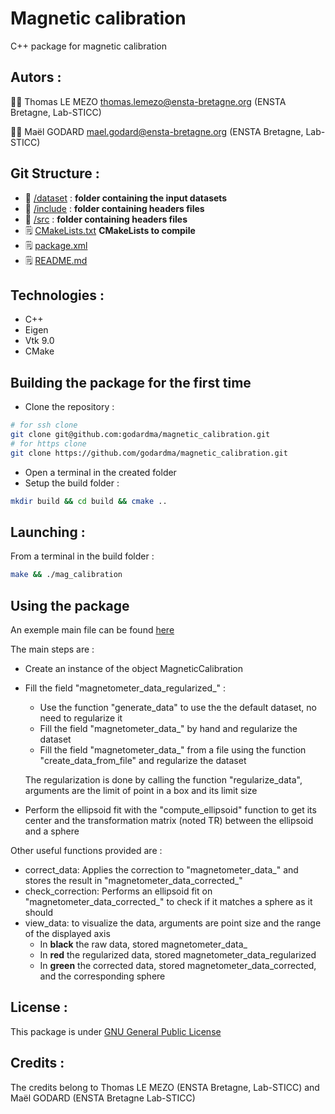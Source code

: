 # Magnetic calibration

C++ package for magnetic calibration

## Autors :

:teacher: Thomas LE MEZO <thomas.lemezo@ensta-bretagne.org> (ENSTA Bretagne, Lab-STICC)

:teacher: Maël GODARD <mael.godard@ensta-bretagne.org> (ENSTA Bretagne, Lab-STICC)

## Git Structure :

* :file_folder: [/dataset](dataset) : **folder containing the input datasets**
* :file_folder: [/include](include) : **folder containing headers files**
* :file_folder: [/src](src) : **folder containing headers files**
* :spiral_notepad: [CMakeLists.txt](CMakeLists.txt)    **CMakeLists to compile**
* :spiral_notepad: [package.xml](package.xml)
* :spiral_notepad: [README.md](README.md)

## Technologies :

* C++
* Eigen
* Vtk 9.0
* CMake


## Building the package for the first time

* Clone the repository :
```bash
# for ssh clone
git clone git@github.com:godardma/magnetic_calibration.git
# for https clone
git clone https://github.com/godardma/magnetic_calibration.git
```
* Open a terminal in the created folder
* Setup the build folder :
```bash
mkdir build && cd build && cmake ..
```


## Launching :
From a terminal in the build folder :
```bash
make && ./mag_calibration
```

## Using the package
An exemple main file can be found [here](src/main.cpp)

The main steps are :
* Create an instance of the object MagneticCalibration
* Fill the field "magnetometer_data_regularized_" :
    * Use the function "generate_data" to use the the default dataset, no need to regularize it
    * Fill the field "magnetometer_data_" by hand and regularize the dataset
    * Fill the field "magnetometer_data_" from a file using the function "create_data_from_file" and regularize the dataset
    
    The regularization is done by calling the function "regularize_data", arguments are the limit of point in a box and its limit size 
* Perform the ellipsoid fit with the "compute_ellipsoid" function to get its center and the transformation matrix (noted TR) between the ellipsoid and a sphere

Other useful functions provided are :
* correct_data: Applies the correction to "magnetometer_data_" and stores the result in "magnetometer_data_corrected_"
* check_correction: Performs an ellipsoid fit on "magnetometer_data_corrected_" to check if it matches a sphere as it should
* view_data: to visualize the data, arguments are point size and the range of the displayed axis
    * In **black** the raw data, stored magnetometer_data_
    * In **red** the regularized data, stored magnetometer_data_regularized
    * In **green** the corrected data, stored magnetometer_data_corrected, and the corresponding sphere

## License :
This package is under [GNU General Public License](https://www.gnu.org/licenses/gpl-3.0.html)

## Credits :
The credits belong to Thomas LE MEZO (ENSTA Bretagne, Lab-STICC) and Maël GODARD (ENSTA Bretagne Lab-STICC)


